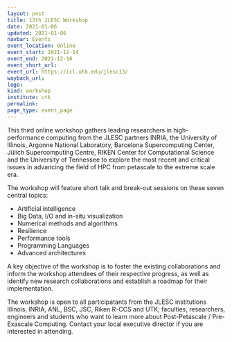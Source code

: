 ```yaml
---
layout: post
title: 13th JLESC Workshop
date: 2021-01-06
updated: 2021-01-06
navbar: Events
event_location: Online
event_start: 2021-12-14
event_end: 2021-12-16
event_short_url:
event_url: https://icl.utk.edu/jlesc13/
wayback_url:
logo:
kind: workshop
institute: utk
permalink:
page_type: event_page
---
```


This third online workshop gathers leading researchers in high-performance computing from the JLESC partners INRIA,
the University of Illinois, Argonne National Laboratory, Barcelona Supercomputing Center,
Jülich Supercomputing Centre, RIKEN Center for Computational Science and the University of Tennessee
to explore the most recent and critical issues in advancing the field of HPC from petascale to the extreme scale era.

The workshop will feature short talk and break-out sessions on these seven central topics:

  * Artificial intelligence
  * Big Data, I/O and in-situ visualization
  * Numerical methods and algorithms
  * Resilience
  * Performance tools
  * Programming Languages
  * Advanced architectures

A key objective of the workshop is to foster the existing collaborations and inform the workshop attendees of their respective progress, as well as identify new research collaborations and establish a roadmap for their implementation.

The workshop is open to all participatants from the JLESC institutions Illinois, INRIA, ANL, BSC, JSC, Riken R-CCS and UTK; faculties, researchers, engineers and students who want to learn more about Post-Petascale / Pre-Exascale Computing. Contact your local executive director if you are interested in attending.
